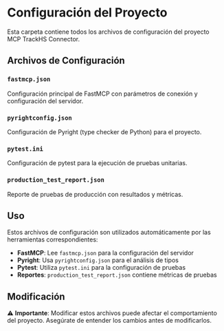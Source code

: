 # Configuración del Proyecto

Esta carpeta contiene todos los archivos de configuración del proyecto MCP TrackHS Connector.

## Archivos de Configuración

### `fastmcp.json`
Configuración principal de FastMCP con parámetros de conexión y configuración del servidor.

### `pyrightconfig.json`
Configuración de Pyright (type checker de Python) para el proyecto.

### `pytest.ini`
Configuración de pytest para la ejecución de pruebas unitarias.

### `production_test_report.json`
Reporte de pruebas de producción con resultados y métricas.

## Uso

Estos archivos de configuración son utilizados automáticamente por las herramientas correspondientes:

- **FastMCP**: Lee `fastmcp.json` para la configuración del servidor
- **Pyright**: Usa `pyrightconfig.json` para el análisis de tipos
- **Pytest**: Utiliza `pytest.ini` para la configuración de pruebas
- **Reportes**: `production_test_report.json` contiene métricas de pruebas

## Modificación

⚠️ **Importante**: Modificar estos archivos puede afectar el comportamiento del proyecto. Asegúrate de entender los cambios antes de modificarlos.
